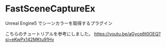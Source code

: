 # FastSceneCaptureEx
Unreal Engine5 でシーンカラーを取得するプラグイン

こちらのチュートリアルを参考にしました。
https://youtu.be/aGycp6t0OEQ?si=eKwPx142MKtu91Hv
